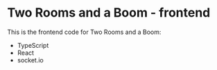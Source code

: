 # Two Rooms and a Boom - frontend

This is the frontend code for Two Rooms and a Boom:

- TypeScript
- React
- socket.io
